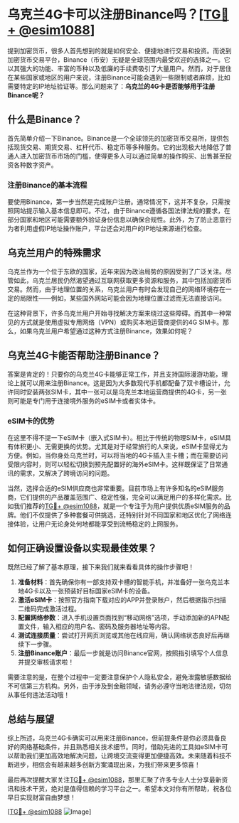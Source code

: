 # 乌克兰4G卡可以注册Binance吗？[[TG💪+ @esim1088](https://t.me/s/esim1088)]

提到加密货币，很多人首先想到的就是如何安全、便捷地进行交易和投资。而说到加密货币交易平台，Binance（币安）无疑是全球范围内最受欢迎的选择之一。它以其强大的功能、丰富的币种以及低廉的手续费吸引了大量用户。然而，对于居住在某些国家或地区的用户来说，注册Binance可能会遇到一些限制或者麻烦，比如需要特定的IP地址验证等。那么问题来了：**乌克兰的4G卡是否能够用于注册Binance呢？**

## 什么是Binance？

首先简单介绍一下Binance。Binance是一个全球领先的加密货币交易所，提供包括现货交易、期货交易、杠杆代币、稳定币等多种服务。它的出现极大地降低了普通人进入加密货币市场的门槛，使得更多人可以通过简单的操作购买、出售甚至投资各种数字资产。

### 注册Binance的基本流程

要使用Binance，第一步当然是完成账户注册。通常情况下，这并不复杂，只需按照网站提示输入基本信息即可。不过，由于Binance遵循各国法律法规的要求，在部分国家和地区可能需要额外验证身份信息以确保合规性。此外，为了防止恶意行为者利用虚假IP地址操作账户，平台还会对用户的IP地址来源进行检查。

## 乌克兰用户的特殊需求

乌克兰作为一个位于东欧的国家，近年来因为政治局势的原因受到了广泛关注。尽管如此，乌克兰居民仍然渴望通过互联网获取更多资源和服务，其中包括加密货币交易。然而，由于地理位置的关系，乌克兰用户有时会发现自己的网络环境存在一定的局限性——例如，某些国外网站可能会因为地理位置过滤而无法直接访问。

在这种背景下，许多乌克兰用户开始寻找解决方案来绕过这些障碍。而其中一种常见的方式就是使用虚拟专用网络（VPN）或购买本地运营商提供的4G SIM卡。那么，如果乌克兰用户希望通过这种方式注册Binance，效果如何呢？

## 乌克兰4G卡能否帮助注册Binance？

答案是肯定的！只要你的乌克兰4G卡能够正常工作，并且支持国际漫游功能，理论上就可以用来注册Binance。这是因为大多数现代手机都配备了双卡槽设计，允许同时安装两张SIM卡，其中一张可以是乌克兰本地运营商提供的4G卡，另一张则可能是专门用于连接境外服务的eSIM卡或者实体卡。

### eSIM卡的优势

在这里不得不提一下eSIM卡（嵌入式SIM卡）。相比于传统的物理SIM卡，eSIM具有体积更小、无需更换的优势。尤其是对于经常旅行的人来说，eSIM卡显得尤为方便。例如，当你身处乌克兰时，可以将当地的4G卡插入主卡槽；而在需要访问受限内容时，则可以轻松切换到预先配置好的海外eSIM卡。这样既保证了日常通讯的需求，又解决了跨境访问的问题。

当然，选择合适的eSIM供应商也非常重要。目前市场上有许多知名的eSIM服务商，它们提供的产品覆盖范围广、稳定性强，完全可以满足用户的多样化需求。比如我们推荐的[TG💪+ @esim1088](https://t.me/s/esim1088)，就是一个专注于为用户提供优质eSIM服务的品牌。他们不仅提供了多种套餐可供挑选，还特别针对不同国家和地区优化了网络连接体验，让用户无论身处何地都能享受到流畅稳定的上网服务。

## 如何正确设置设备以实现最佳效果？

既然已经了解了基本原理，接下来我们就来看看具体的操作步骤吧！

1. **准备材料**：首先确保你有一部支持双卡槽的智能手机，并准备好一张乌克兰本地4G卡以及一张预装好目标国家eSIM卡的设备。
2. **激活eSIM卡**：按照官方指南下载对应的APP并登录账户，然后根据指示扫描二维码完成激活过程。
3. **配置网络参数**：进入手机设置页面找到“移动网络”选项，手动添加新的APN配置文件，输入相应的用户名、密码及服务器地址等内容。
4. **测试连接质量**：尝试打开网页浏览或其他在线应用，确认网络状态良好后再继续下一步骤。
5. **注册Binance账户**：最后一步就是访问Binance官网，按照指引填写个人信息并提交审核请求啦！

需要注意的是，在整个过程中一定要注意保护个人隐私安全，避免泄露敏感数据给不可信第三方机构。另外，由于涉及到金融领域，请务必遵守当地法律法规，切勿从事任何违法活动哦！

## 总结与展望

综上所述，乌克兰4G卡确实可以用来注册Binance，但前提条件是你必须具备良好的网络基础条件，并且熟悉相关技术细节。同时，借助先进的工具如eSIM卡可以帮助我们更加高效地解决问题，让跨境交流变得更加便捷高效。未来随着科技不断进步，相信会有越来越多创新方案涌现出来，为我们带来更多惊喜！

最后再次提醒大家关注[TG💪+ @esim1088](https://t.me/s/esim1088)，那里汇聚了许多专业人士分享最新资讯和技术干货，绝对是值得信赖的学习平台之一。希望本文对你有所帮助，祝各位早日实现财富自由梦想！

[[TG💪+ @esim1088](https://t.me/s/esim1088) ![Image](https://i.postimg.cc/4NQfJmqS/Snipaste-2025-05-13-00-14-12.png)]